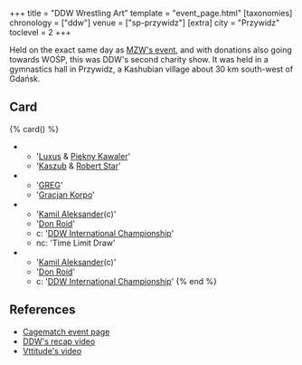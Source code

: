 +++
title = "DDW Wrestling Art"
template = "event_page.html"
[taxonomies]
chronology = ["ddw"]
venue = ["sp-przywidz"]
[extra]
city = "Przywidz"
toclevel = 2
+++

Held on the exact same day as [MZW's event](@/e/mzw/2015-01-11-mzw-charity-show-2015.md), and with donations also going towards WOŚP, this was DDW's second charity show.
It was held in a gymnastics hall in Przywidz, a Kashubian village about 30&nbsp;km south-west of Gdańsk.

## Card

{% card() %}
- - '[Luxus](@/w/luxus.md) & [Piękny Kawaler](@/w/piekny-kawaler.md)'
  - '[Kaszub](@/w/kaszub.md) & [Robert Star](@/w/robert-star.md)'
- - '[GREG](@/w/greg.md)'
  - '[Gracjan Korpo](@/w/gracjan-korpo.md)'
- - '[Kamil Aleksander](@/w/kamil-aleksander.md)(c)'
  - '[Don Roid](@/w/don-roid.md)'
  - c: '[DDW International Championship](@/c/ddw-international-championship.md)'
  - nc: 'Time Limit Draw'
- - '[Kamil Aleksander](@/w/kamil-aleksander.md)(c)'
  - '[Don Roid](@/w/don-roid.md)'
  - c: '[DDW International Championship](@/c/ddw-international-championship.md)'
{% end %}

## References

* [Cagematch event page](https://www.cagematch.net/?id=1&nr=123193)
* [DDW's recap video](https://www.youtube.com/watch?v=MXT32x52Wdw)
* [Vttitude's video](https://www.youtube.com/watch?v=SHVqgJsIROk)
